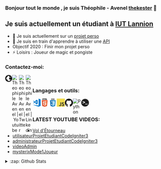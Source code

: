 ### Bonjour tout le monde , je suis Théophile - Avenel [thekester][site web] :wave:

## Je suis actuellement un étudiant à [IUT Lannion][universite]
- 🔭 Je suis actuellement sur un [projet perso][projetActuel]
- 🌱 Je suis en train d'apprendre à utiliser une [API][scryfall]
- Objectif 2020 : Finir mon projet perso
- ⚡ Loisirs : Joueur de magic et pongiste

### Contactez-moi:


[<img align="left" alt="tavenel.netlify.app" width="22px" src="https://raw.githubusercontent.com/iconic/open-iconic/master/svg/globe.svg" /> ][site web]

[<img  align="left" alt="Theophile Avenel | Youtube" width="22px" src="https://upload.wikimedia.org/wikipedia/commons/0/09/YouTube_full-color_icon_%282017%29.svg" /> ][youtube]

[<img  align="left" alt="Theophile Avenel | Twitter" width="22px" src="https://img.icons8.com/fluent/100/000000/twitter.png" /> ][twitter]

[<img  align="left" alt="Theophile Avenel | Linkedin" width="22px" src="https://img.icons8.com/office/30/000000/linkedin.png" /> ][linkedin]

<br />

### Langages et outils:

<img  align="left" alt="Visual Studio Code" width="26px" src="https://raw.githubusercontent.com/github/explore/80688e429a7d4ef2fca1e82350fe8e3517d3494d/topics/visual-studio-code/visual-studio-code.png" /> 

<img  align="left" alt="HTML5" width="26px" src="https://raw.githubusercontent.com/github/explore/80688e429a7d4ef2fca1e82350fe8e3517d3494d/topics/html/html.png" /> 

<img  align="left" alt="CSS3" width="26px" src="https://raw.githubusercontent.com/github/explore/80688e429a7d4ef2fca1e82350fe8e3517d3494d/topics/css/css.png" /> 

<img  align="left" alt="JS" width="26px" src="https://raw.githubusercontent.com/github/explore/80688e429a7d4ef2fca1e82350fe8e3517d3494d/topics/javascript/javascript.png" /> 

<img  align="left" alt="Github" width="26px" src="https://raw.githubusercontent.com/github/explore/78df643247d429f6cc873026c0622819ad797942/topics/github/github.png" /> 

<img align="left" alt="Python" width="26px" src="https://cdn.jsdelivr.net/npm/simple-icons@v3/icons/python.svg" />

<img  align="left" alt="Shell" width="26px" src="https://raw.githubusercontent.com/github/explore/80688e429a7d4ef2fca1e82350fe8e3517d3494d/topics/terminal/terminal.png" /> 


<br />
<br />


### LATEST YOUTUBE VIDEOS:
<!-- YOUTUBE:START -->
- [Vol d'Étourneau](https://www.youtube.com/watch?v=7CbI7KYhJdk)
- [utilisateurProjetEtudiantCodeIgniter3](https://www.youtube.com/watch?v=2WVRP3_Cjp0)
- [administrateurProjetEtudiantCodeIgniter3](https://www.youtube.com/watch?v=8p0mxJz2PtY)
- [videoAdmin](https://www.youtube.com/watch?v=yL5FzWaAMAU)
- [mysterixMode1Joueur](https://www.youtube.com/watch?v=cbG9VeXRSeg)
<!-- YOUTUBE:END -->


<details>
    <summary>:zap: Github Stats </summary>

   <img align="left" alt="thekester'Github Stats" src="https://github-readme-stats2.thekester.vercel.app/api?username=thekester&show_icons=true&hide_border=true" />

</details>

[site web]: https://tavenel.netlify.app
[universite]: http://www.iut-lannion.fr/
[projetActuel]: https://github.com/thekester/traitementCarteMagic
[scryfall]: https://scryfall.com/docs/api
[youtube]: https://www.youtube.com/channel/UCUzyyjeZdNp0TTtFn2dRVtQ?
[twitter]: https://twitter.com/AvenelTheophile
[linkedin]: https://www.linkedin.com/in/theophile-avenel-42974a194

